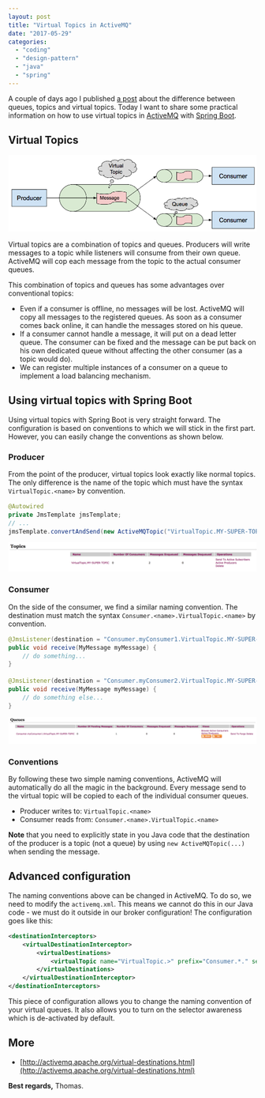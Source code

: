 ```yaml
---
layout: post
title: "Virtual Topics in ActiveMQ"
date: "2017-05-29"
categories: 
  - "coding"
  - "design-pattern"
  - "java"
  - "spring"
---
```


A couple of days ago I published [a post](/queues-vs-topics-vs-virtual-topics-in-activemq/) about the difference between queues, topics and virtual topics. 
Today I want to share some practical information on how to use virtual topics in [ActiveMQ](http://activemq.apache.org/) with [Spring Boot](https://projects.spring.io/spring-boot/).

## Virtual Topics

![](/images/2017/05/virtual-topics.png)

Virtual topics are a combination of topics and queues. 
Producers will write messages to a topic while listeners will consume from their own queue. 
ActiveMQ will cop each message from the topic to the actual consumer queues.

This combination of topics and queues has some advantages over conventional topics:

- Even if a consumer is offline, no messages will be lost. 
ActiveMQ will copy all messages to the registered queues. 
As soon as a consumer comes back online, it can handle the messages stored on his queue.
- If a consumer cannot handle a message, it will put on a dead letter queue. 
The consumer can be fixed and the message can be put back on his own dedicated queue without affecting the other consumer (as a topic would do).
- We can register multiple instances of a consumer on a queue to implement a load balancing mechanism.

## Using virtual topics with Spring Boot

Using virtual topics with Spring Boot is very straight forward. 
The configuration is based on conventions to which we will stick in the first part. 
However, you can easily change the conventions as shown below.

### Producer

From the point of the producer, virtual topics look exactly like normal topics. 
The only difference is the name of the topic which must have the syntax `VirtualTopic.<name>` by convention.

```java
@Autowired
private JmsTemplate jmsTemplate;
// ...
jmsTemplate.convertAndSend(new ActiveMQTopic("VirtualTopic.MY-SUPER-TOPIC"), myMessage);
```

![](/images/2017/05/topic.png)

### Consumer

On the side of the consumer, we find a similar naming convention. 
The destination must match the syntax `Consumer.<name>.VirtualTopic.<name>` by convention.

```java
@JmsListener(destination = "Consumer.myConsumer1.VirtualTopic.MY-SUPER-TOPIC")
public void receive(MyMessage myMessage) {
    // do something...        
}

@JmsListener(destination = "Consumer.myConsumer2.VirtualTopic.MY-SUPER-TOPIC")
public void receive(MyMessage myMessage) {
    // do something else...        
}
```

![](/images/2017/05/queue.png)

### Conventions

By following these two simple naming conventions, ActiveMQ will automatically do all the magic in the background. 
Every message send to the virtual topic will be copied to each of the individual consumer queues.

- Producer writes to: `VirtualTopic.<name>` 
- Consumer reads from: `Consumer.<name>.VirtualTopic.<name>`

**Note** that you need to explicitly state in you Java code that the destination of the producer is a topic (not a queue) by using `new ActiveMQTopic(...)` when sending the message.

## Advanced configuration

The naming conventions above can be changed in ActiveMQ. 
To do so, we need to modify the `activemq.xml`. 
This means we cannot do this in our Java code - we must do it outside in our broker configuration! 
The configuration goes like this:

```xml
<destinationInterceptors>
    <virtualDestinationInterceptor>
        <virtualDestinations>
            <virtualTopic name="VirtualTopic.>" prefix="Consumer.*." selectorAware="false"/>
        </virtualDestinations>
    </virtualDestinationInterceptor>
</destinationInterceptors>
```

This piece of configuration allows you to change the naming convention of your virtual queues. 
It also allows you to turn on the selector awareness which is de-activated by default.

## More

- [http://activemq.apache.org/virtual-destinations.html](http://activemq.apache.org/virtual-destinations.html)

**Best regards,** Thomas.

